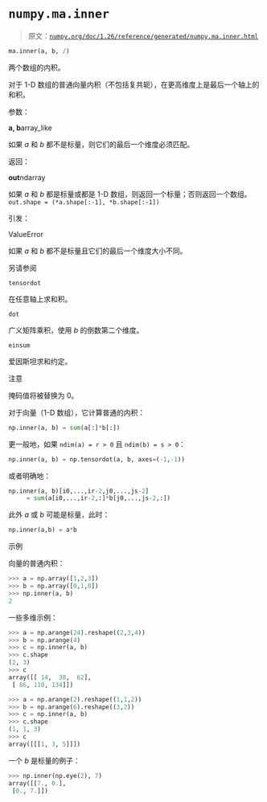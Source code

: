 # `numpy.ma.inner`

> 原文：[`numpy.org/doc/1.26/reference/generated/numpy.ma.inner.html`](https://numpy.org/doc/1.26/reference/generated/numpy.ma.inner.html)

```py
ma.inner(a, b, /)
```

两个数组的内积。

对于 1-D 数组的普通向量内积（不包括复共轭），在更高维度上是最后一个轴上的和积。

参数：

**a, b**array_like

如果 *a* 和 *b* 都不是标量，则它们的最后一个维度必须匹配。

返回：

**out**ndarray

如果 *a* 和 *b* 都是标量或都是 1-D 数组，则返回一个标量；否则返回一个数组。`out.shape = (*a.shape[:-1], *b.shape[:-1])`

引发：

ValueError

如果 *a* 和 *b* 都不是标量且它们的最后一个维度大小不同。

另请参阅

`tensordot`

在任意轴上求和积。

`dot`

广义矩阵乘积，使用 *b* 的倒数第二个维度。

`einsum`

爱因斯坦求和约定。

注意

掩码值将被替换为 0。

对于向量（1-D 数组），它计算普通的内积：

```py
np.inner(a, b) = sum(a[:]*b[:]) 
```

更一般地，如果 `ndim(a) = r > 0` 且 `ndim(b) = s > 0`：

```py
np.inner(a, b) = np.tensordot(a, b, axes=(-1,-1)) 
```

或者明确地：

```py
np.inner(a, b)[i0,...,ir-2,j0,...,js-2]
     = sum(a[i0,...,ir-2,:]*b[j0,...,js-2,:]) 
```

此外 *a* 或 *b* 可能是标量，此时：

```py
np.inner(a,b) = a*b 
```

示例

向量的普通内积：

```py
>>> a = np.array([1,2,3])
>>> b = np.array([0,1,0])
>>> np.inner(a, b)
2 
```

一些多维示例：

```py
>>> a = np.arange(24).reshape((2,3,4))
>>> b = np.arange(4)
>>> c = np.inner(a, b)
>>> c.shape
(2, 3)
>>> c
array([[ 14,  38,  62],
 [ 86, 110, 134]]) 
```

```py
>>> a = np.arange(2).reshape((1,1,2))
>>> b = np.arange(6).reshape((3,2))
>>> c = np.inner(a, b)
>>> c.shape
(1, 1, 3)
>>> c
array([[[1, 3, 5]]]) 
```

一个 *b* 是标量的例子：

```py
>>> np.inner(np.eye(2), 7)
array([[7., 0.],
 [0., 7.]]) 
```
